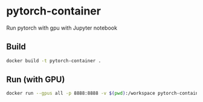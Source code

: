 # pytorch-container

Run pytorch with gpu with Jupyter notebook

## Build

```zsh
docker build -t pytorch-container .
```

## Run (with GPU)

```zsh
docker run --gpus all -p 8888:8888 -v $(pwd):/workspace pytorch-container
```